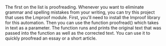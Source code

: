 The first on the list is proofreading. Whenever you want to eliminate grammar and spelling mistakes from your writing, you can try this project that uses the Lmproof module.
First, you'll need to install the lmproof library for this automation. Then you can use the function proofread() which takes in text as a parameter. The function runs and prints the original text that was passed into the function as well as the corrected text. You can use it to quickly proofread an essay or a short article.

